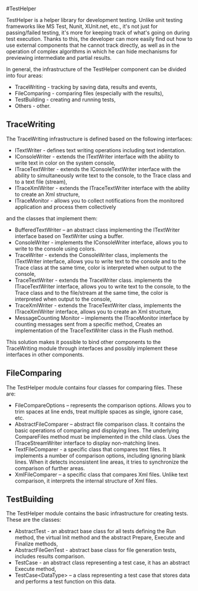 #TestHelper

TestHelper is a helper library for development testing. Unlike unit testing frameworks like MS Test, Nunit, XUnit.net, etc., it's not just for passing/failed testing, it's more for keeping track of what's going on during test execution. Thanks to this, the developer can more easily find out how to use external components that he cannot track directly, as well as in the operation of complex algorithms in which he can hide mechanisms for previewing intermediate and partial results.

In general, the infrastructure of the TestHelper component can be divided into four areas:

- TraceWriting - tracking by saving data, results and events,
- FileComparing - comparing files (especially with the results),
- TestBuilding - creating and running tests,
- Others - other.

## TraceWriting

The TraceWriting infrastructure is defined based on the following interfaces:

- ITextWriter - defines text writing operations including text indentation.
- IConsoleWriter - extends the ITextWriter interface with the ability to write text in color on the system console,
- ITraceTextWriter - extends the IConsoleTextWriter interface with the ability to simultaneously write text to the console, to the Trace class and to a text file (stream),
- ITraceXmlWriter - extends the ITraceTextWriter interface with the ability to create an Xml structure,
- ITraceMonitor - allows you to collect notifications from the monitored application and process them collectively

and the classes that implement them:

- BufferedTextWriter – an abstract class implementing the ITextWriter interface based on TextWriter using a buffer.
- ConsoleWriter - implements the IConsoleWriter interface, allows you to write to the console using colors.
- TraceWriter - extends the ConsoleWriter class, implements the ITextWriter interface, allows you to write text to the console and to the Trace class at the same time, color is interpreted when output to the console,
- TraceTextWriter - extends the TraceWriter class. implements the ITraceTextWriter interface, allows you to write text to the console, to the Trace class and to the file/stream at the same time, the color is interpreted when output to the console,
- TraceXmlWriter - extends the TraceTextWriter class, implements the ITraceXmlWriter interface, allows you to create an Xml structure,
- MessageCounting Monitor – implements the ITraceMonitor interface by counting messages sent from a specific method, Creates an implementation of the TraceTextWriter class in the Flush method.

This solution makes it possible to bind other components to the TraceWriting module through interfaces and possibly implement these interfaces in other components.

## FileComparing

The TestHelper module contains four classes for comparing files. These are:

- FileCompareOptions – represents the comparison options. Allows you to trim spaces at line ends, treat multiple spaces as single, ignore case, etc.
- AbstractFileComparer – abstract file comparison class. It contains the basic operations of comparing and displaying lines. The underlying CompareFiles method must be implemented in the child class. Uses the ITraceStreamWriter interface to display non-matching lines.
- TextFileComparer - a specific class that compares text files. It implements a number of comparison options, including ignoring blank lines. When it detects inconsistent line areas, it tries to synchronize the comparison of further areas.
- XmlFileComparer – a specific class that compares Xml files. Unlike text comparison, it interprets the internal structure of Xml files.

## TestBuilding

The TestHelper module contains the basic infrastructure for creating tests. These are the classes:

- AbstractTest - an abstract base class for all tests defining the Run method, the virtual Init method and the abstract Prepare, Execute and Finalize methods,
- AbstractFileGenTest - abstract base class for file generation tests, includes results comparison.
- TestCase - an abstract class representing a test case, it has an abstract Execute method,
- TestCase\<DataType\> – a class representing a test case that stores data and performs a test function on this data.